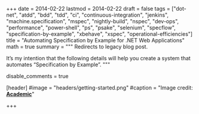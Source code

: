 +++
date = 2014-02-22
lastmod = 2014-02-22
draft = false
tags = ["dot-net", "atdd", "bdd", "tdd", "ci", "continuous-integration", "jenkins", "machine.specification", "mspec", "nightly-build", "nspec", "dev-ops", "performance", "power-shell", "ps", "psake", "selenium", "specflow", "specification-by-example", "xbehave", "xspec", "operational-efficiencies"]
title = "Automating Specification by Example for .NET Web Applications"
math = true
summary = """
Redirects to legacy blog post.

It’s my intention that the following details will help you create a system that automates “Specification by Example”.
"""

disable_comments = true

[header]
#image = "headers/getting-started.png"
#caption = "Image credit: [**Academic**](https://github.com/gcushen/hugo-academic/)"

+++

<html>
  <head>
    <title>Automating Specification by Example for .NET Web Applications</title>
    <link rel="canonical" href="https://binarymist.wordpress.com/2014/02/22/automating-specification-by-example-for-net/"/>
    <meta http-equiv="content-type" content="text/html; charset=utf-8"/>
    <meta http-equiv="refresh" content="3; url=https://binarymist.wordpress.com/2014/02/22/automating-specification-by-example-for-net/"/>
  </head>
</html>
